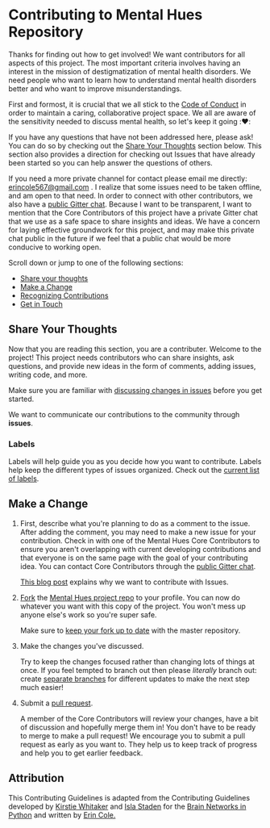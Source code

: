 # Contributing to Mental Hues Repository 
Thanks for finding out how to get involved! We want contributors for all aspects of this project. The most important criteria involves having an interest in the mission of destigmatization of mental health disorders. We need people who want to learn how to understand mental health disorders better and who want to improve misunderstandings.

First and formost, it is crucial that we all stick to the [Code of Conduct](https://github.com/erindcole/mentalhues/blob/master/CODE_OF_CONDUCT.md) in order to maintain a caring, collaborative project space. We all are aware of the sensitivity needed to discuss mental health, so let's keep it going ::heart::

If you have any questions that have not been addressed here, please ask! You can do so by checking out the [Share Your Thoughts](#share-your-thoughts) section below. This section also provides a direction for checking out Issues that have already been started so you can help answer the questions of others.

If you need a more private channel for contact please email me directly: erincole567@gmail.com . I realize that some issues need to be taken offline, and am open to that need. In order to connect with other contributors, we also have a [public Gitter chat](https://gitter.im/mentalhues/Lobby). Because I want to be transparent, I want to mention that the Core Contributors of this project have a private Gitter chat that we use as a safe space to share insights and ideas. We have a concern for laying effective groundwork for this project, and may make this private chat public in the future if we feel that a public chat would be more conducive to working open.  

Scroll down or jump to one of the following sections:

* [Share your thoughts](#share-your-thoughts)
* [Make a Change](#make-a-change)
* [Recognizing Contributions](#recognizing-contributions)
* [Get in Touch](#how-to-get-in-touch)

## Share Your Thoughts
Now that you are reading this section, you are a contributer. Welcome to the project! This project needs contributors who can share insights, ask questions, and provide new ideas in the form of comments, adding issues, writing code, and more.

Make sure you are familiar with [discussing changes in issues](https://guides.github.com/features/issues/) before you get started.

We want to communicate our contributions to the community through **issues**. 

### Labels
Labels will help guide you as you decide how you want to contribute. Labels help keep the different types of issues organized. Check out the [current list of labels](https://github.com/erindcole/mentalhues/labels).

## Make a Change

1. First, describe what you're planning to do as a comment to the issue. After adding the comment, you may need to make a new issue for  your contribution. Check in with one of the Mental Hues Core Contributors to ensure you aren't overlapping with current developing contributions and that everyone is on the same page with the goal of your contributing idea. You can contact Core Contributors through the [public Gitter chat](https://gitter.im/mentalhues/Lobby).

    [This blog post](https://www.igvita.com/2011/12/19/dont-push-your-pull-requests/) explains why we want to contribute with Issues.

2. [Fork](https://help.github.com/articles/fork-a-repo/) the [Mental Hues project repo](https://github.com/erindcole/mentalhues/) to your profile.
   You can now do whatever you want with this copy of the project. You won't mess up anyone else's work so you're super safe.

   Make sure to [keep your fork up to date](https://github.com/KirstieJane/STEMMRoleModels/wiki/Syncing-your-fork-to-the-original-repository-via-the-browser) with the master repository.

3. Make the changes you've discussed.

   Try to keep the changes focused rather than changing lots of things at once. If you feel tempted to branch out then please *literally*    branch out: create [separate branches](https://help.github.com/articles/creating-and-deleting-branches-within-your-repository/) for different updates to make the next step much easier!

4. Submit a [pull request](https://help.github.com/articles/creating-a-pull-request/).

   A member of the Core Contributors will review your changes, have a bit of discussion and hopefully merge them in! You don't have to be    ready to merge to make a pull request! We encourage you to submit a pull request as early as you want to. They help us to keep track of progress and help you to get earlier feedback.

## Attribution

This Contributing Guidelines is adapted from the Contributing Guidelines developed by [Kirstie Whitaker](https://github.com/kirstiejane) and  [Isla Staden](https://github.com/Islast) for the [Brain Networks in Python](https://github.com/Islast/BrainNetworksInPython) and written by [Erin Cole.](https://github.com/erindcole)
